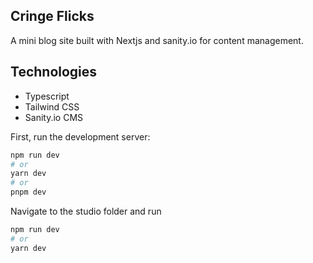 ## Cringe Flicks

A mini blog site built with Nextjs and sanity.io for content management.

## Technologies
* Typescript
* Tailwind CSS
* Sanity.io CMS

First, run the development server:

```bash
npm run dev
# or
yarn dev
# or
pnpm dev
```
Navigate to the studio folder and run

```bash
npm run dev
# or
yarn dev
```
